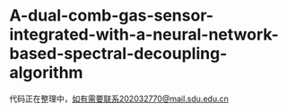 # A-dual-comb-gas-sensor-integrated-with-a-neural-network-based-spectral-decoupling-algorithm
代码正在整理中，如有需要联系202032770@mail.sdu.edu.cn
